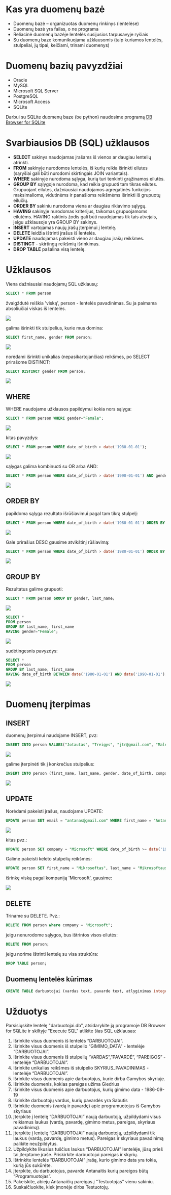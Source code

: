 # Kas yra duomenų bazė
* Duomenų bazė – organizuotas duomenų rinkinys (lentelėse)
* Duomenų bazė yra failas, o ne programa
* Reliacinė duomenų bazėje lentelės susijusios tarpusavyje ryšiais
* Su duomenų baze komunikuojama užklausomis (taip kuriamos lentelės, stulpeliai, jų tipai, keičiami, trinami duomenys)
# Duomenų bazių pavyzdžiai
* Oracle
* MySQL
* Microsoft SQL Server
* PostgreSQL
* Microsoft Access
* SQLite

Darbui su SQLite duomenų baze (be python) naudosime programą [DB Browser for SQLite](https://sqlitebrowser.org/)

# Svarbiausios DB (SQL) užklausos
* **SELECT** sakinys naudojamas įrašams iš vienos ar daugiau lentelių atrinkti.
* **FROM** sakinyje nurodomos lentelės, iš kurių reikia išrinkti eilutes (sąryšiai gali būti nurodomi skirtingais JOIN variantais).
* **WHERE** sakinyje nurodoma sąlyga, kurią turi tenkinti grąžinamos eilutės.
* **GROUP BY** sąlygoje nurodoma, kad reikia grupuoti tam tikras eilutes. Grupuojant eilutes, dažniausiai naudojamos agregatinės funkcijos maksimalioms, vidutinėms ir panašioms reikšmėms išrinkti iš grupuotų eilučių.
* **ORDER BY** sakiniu nurodoma viena ar daugiau rikiavimo sąlygų.
* **HAVING** sakinyje nurodomas kriterijus, taikomas grupuojamoms eilutėms. HAVING raktinis žodis gali būti naudojamas tik tais atvejais, jeigu užklausoje yra GROUP BY sakinys.
* **INSERT** vartojamas naujų įrašų įterpimui į lentelę.
* **DELETE** leidžia ištrinti įrašus iš lentelės.
* **UPDATE** naudojamas pakeisti vieno ar daugiau įrašų reikšmes.
* **DISTINCT** - skirtingų reikšmių išrinkimas.
* **DROP TABLE** pašalina visą lentelę.

# Užklausos

Viena dažniausiai naudojamų SQL užklausų:

```sql
SELECT * FROM person
```
žvaigždutė reiškia 'viską', person - lentelės pavadinimas. Su ja paimama absoliučiai viskas iš lentelės.

![](select_all.png)

galima išrinkti tik stulpelius, kurie mus domina:
```sql
SELECT first_name, gender FROM person;
```

![](select_name_gender.png)

norėdami išrinkti unikalias (nepasikartojančias) reikšmes, po SELECT prirašome DISTINCT:

```sql
SELECT DISTINCT gender FROM person;
```
![](select_distinct_gender.png)

## WHERE

WHERE naudojame užklausos papildymui kokia nors sąlyga:
```sql
SELECT * FROM person WHERE gender="Female";
``` 
![](where_female.png)

kitas pavyzdys:
```sql
SELECT * FROM person WHERE date_of_birth > date('1980-01-01');
```
![](select_where_date.png)

sąlygas galima kombinuoti su OR arba AND:
```sql
SELECT * FROM person WHERE date_of_birth > date('1990-01-01') AND gender="Female";
```
![](young_female.png)

## ORDER BY

papildoma sąlyga rezultato išrūšiavimui pagal tam tikrą stulpelį:
```sql
SELECT * FROM person WHERE date_of_birth > date('1980-01-01') ORDER BY company;
```
![](order_by.png)

Gale prirašius DESC gausime atvikštinį rūšiavimą:
```sql
SELECT * FROM person WHERE date_of_birth > date('1980-01-01') ORDER BY company DESC;
```
![](order_by_desc.png)

## GROUP BY

Rezultatus galime grupuoti:

```sql
SELECT * FROM person GROUP BY gender, last_name;
```

![](group_by.png)

```sql
SELECT *
FROM person
GROUP BY last_name, first_name	
HAVING gender="Female";
```

![](having1.png)

sudėtingesnis pavyzdys:

```sql
SELECT *
FROM person
GROUP BY last_name, first_name	
HAVING date_of_birth BETWEEN date('1980-01-01') AND date('1990-01-01');
```
![](having2.png)

# Duomenų įterpimas
## INSERT

duomenų įterpimui naudojame INSERT, pvz:
```sql
INSERT INTO person VALUES("Jotautas", "Treigys", "jtr@gmail.com", "Male", date('1981-04-25'), "FTMC");
```
![](insert1.png)

galime įterpinėti tik į konkrečius stulpelius:
```sql
INSERT INTO person (first_name, last_name, gender, date_of_birth, company) VALUES ("Antanas", "Šampanas", "Male", date('1979-02-02'), "Microsoft");
```

![](insert2.png)

## UPDATE

Norėdami pakeisti įrašus, naudojame UPDATE:
```sql
UPDATE person SET email = "antanas@gmail.com" WHERE first_name = "Antanas";
```

![](update1.png)

kitas pvz.:
```sql
UPDATE person SET company = "Microsoft" WHERE date_of_birth >= date('1990-01-01') AND gender = "Female";
```

Galime pakeisti keleto stulpelių reikšmes:
```sql
UPDATE person SET first_name = "Mikrosoftas", last_name = "Mikrosoftauskas" WHERE company = "Microsoft";	
```

išrinkę viską pagal kompaniją 'Microsoft', gausime:

![](update2.png)

## DELETE

Triname su DELETE. Pvz.:
```sql
DELETE FROM person where company = "Microsoft";
```

jeigu nenurodome sąlygos, bus ištrintos visos eilutės:
```sql
DELETE FROM person;
```

jeigu norime ištrinti lentelę su visa struktūra:
```sql
DROP TABLE person;
```

## Duomenų lentelės kūrimas
```sql
CREATE TABLE darbuotojai (vardas text, pavarde text, atlyginimas integer)
```

# Užduotys
Parsisiųskite lentelę "darbuotojai.db", atsidarykite ją programoje DB Browser for SQLite ir skiltyje "Execute SQL" atlikite šias SQL užklausas:

1. Išrinkite visus duomenis iš lentelės “DARBUOTOJAI”.
2. Išrinkite visus duomenis iš stulpelio “GIMIMO_DATA” - lentelėje “DARBUOTOJAI”.
3. Išrinkite visus duomenis iš stulpelių “VARDAS”,”PAVARDĖ”, “PAREIGOS” - lentelėje “DARBUOTOJAI”.
4. Išrinkite unikalias reikšmes iš stulpelio SKYRIUS_PAVADINIMAS - lentelėje “DARBUOTOJAI”.
5. Išrinkite visus duomenis apie darbuotojus, kurie dirba Gamybos skyriuje.
6. Išrinkite duomenis, kokias pareigas užima Giedrius
7. Išrinkite visus duomenis apie darbuotojus, kurių gimimo data - 1986-09-19
8. Išrinkite darbuotojų vardus, kurių pavardės yra Sabutis
9. Išrinkite duomenis (vardą ir pavardę) apie programuotojus iš Gamybos skyriaus
10. Įterpkite į lentelę “DARBUOTOJAI” naują darbuotoją, užpildydami visus reikiamus laukus (vardą, pavardę, gimimo metus, pareigas, skyriaus pavadinimą).
11. Įterpkite į lentelę “DARBUOTOJAI” naują darbuotoją, užpildydami tik laukus (vardą, pavardę, gimimo metus). Pareigas ir skyriaus pavadinimą palikite neužpildytus.
12. Užpildykite likusius tuščius laukus “DARBUOTOJAI” lentelėje, jūsų prieš tai įterptame įraše. Priskirkite darbuotojui pareigas ir skyrių.
13. Ištrinkite lentelės “DARBUOTOJAI” įrašą, kurio gimimo data yra tokia, kurią jūs sukūrėte.
14. Įterpkite, du darbuotojus, pavarde Antanaitis kurių pareigos būtų “Programuotojas”.
15. Pakeiskite, abiejų Antanaičių pareigas į “Testuotojas” vienu sakiniu.
16. Suskaičiuokite, kiek įmonėje dirba Testuotojų.

